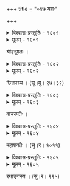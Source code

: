 +++
title = "०४७ यशः"

+++



<details><summary>विश्वास-प्रस्तुतिः - १६०१</summary>

मूलं फणाः फणिपतेर् गगनं च मध्यः  
शाखा दिशो जलधिमण्डलम् आलवालम् ।   
त्रैलोक्यनाथ तव देव यशोद्रुमस्य  
तारागणाः सुमनसः फलम् इन्दुबिम्बम् ॥१६०१॥
</details>

<details><summary>मूलम् - १६०१</summary>

मूलं फणाः फणिपतेर् गगनं च मध्यः  
शाखा दिशो जलधिमण्डलम् आलवालम् ।   
त्रैलोक्यनाथ तव देव यशोद्रुमस्य  
तारागणाः सुमनसः फलम् इन्दुबिम्बम् ॥१६०१॥
</details>


श्रीहनूमतः ।  



<details><summary>विश्वास-प्रस्तुतिः - १६०२</summary>

मातुः स्वेदमयं ततान पृथुकः क्रोडेन धात्र्याम् असौ  
रागाढ्यस् तरुणः पुरन्दरपुरस्त्रीन्यस्तकण्ठग्रहः ।  
ज्यायान् अप्य् अभिनत्पितामहपदं नित्याविनीतस् तनू  
जन्मा ते यशसां गणस् तदुचितव्रीडो’सि तत्कीर्तने ॥१६०२॥
</details>

<details><summary>मूलम् - १६०२</summary>

मातुः स्वेदमयं ततान पृथुकः क्रोडेन धात्र्याम् असौ  
रागाढ्यस् तरुणः पुरन्दरपुरस्त्रीन्यस्तकण्ठग्रहः ।  
ज्यायान् अप्य् अभिनत्पितामहपदं नित्याविनीतस् तनू  
जन्मा ते यशसां गणस् तदुचितव्रीडो’सि तत्कीर्तने ॥१६०२॥
</details>


छित्तपस्य । (सू।मु। ९७।३९)  



<details><summary>विश्वास-प्रस्तुतिः - १६०३</summary>

बद्धो नैष न लङ्घितो न मथितः पीतो न वा बाडव  
व्यग्रो नापि यशोमयो यदुपतेर् अम्लायमानो’म्बुधिः ।  
अब्धींल् लब्धपराभवानधरयन्न् अर्वाग् अथो’र्वीभृतः   
कुर्वन् गर्वविलङ्घितावधिर् अधि ब्रह्माण्डम् आरोहति ॥१६०३॥
</details>

<details><summary>मूलम् - १६०३</summary>

बद्धो नैष न लङ्घितो न मथितः पीतो न वा बाडव  
व्यग्रो नापि यशोमयो यदुपतेर् अम्लायमानो’म्बुधिः ।  
अब्धींल् लब्धपराभवानधरयन्न् अर्वाग् अथो’र्वीभृतः   
कुर्वन् गर्वविलङ्घितावधिर् अधि ब्रह्माण्डम् आरोहति ॥१६०३॥
</details>


वाचस्पतेः ।  



<details><summary>विश्वास-प्रस्तुतिः - १६०४</summary>

ऐरावणन्ति करिणः फणिनो’प्य् अशेषाः  
शेषन्ति हन्त विहगा अपि हंसितारः ।  
नीलोत्पलानि कुमुदन्ति च सर्वशैलाः  
कैलासितुं व्यवसिता भवतो यशोभिः ॥१६०४॥
</details>

<details><summary>मूलम् - १६०४</summary>

ऐरावणन्ति करिणः फणिनो’प्य् अशेषाः  
शेषन्ति हन्त विहगा अपि हंसितारः ।  
नीलोत्पलानि कुमुदन्ति च सर्वशैलाः  
कैलासितुं व्यवसिता भवतो यशोभिः ॥१६०४॥
</details>


महाशक्तेः । (सु।र। १०११)  



<details><summary>विश्वास-प्रस्तुतिः - १६०५</summary>

देव स्वस्ति वयं द्विजास् तत इतस् तीर्थेषु निष्कल्मषाः  
कालिन्दीसुरसिन्धुसङ्गपयसि स्नातुं समीहामहे ।  
तद् याचेमहि सप्तविष्टपशुचीभावैकतानव्रतं  
संयच्छ स्वयशः सितासितपयोभेदाद् विवेको’स्तु नः ॥१६०५॥
</details>

<details><summary>मूलम् - १६०५</summary>

देव स्वस्ति वयं द्विजास् तत इतस् तीर्थेषु निष्कल्मषाः  
कालिन्दीसुरसिन्धुसङ्गपयसि स्नातुं समीहामहे ।  
तद् याचेमहि सप्तविष्टपशुचीभावैकतानव्रतं  
संयच्छ स्वयशः सितासितपयोभेदाद् विवेको’स्तु नः ॥१६०५॥
</details>


रथाङ्गस्य । (सु।र। ९९५)  

